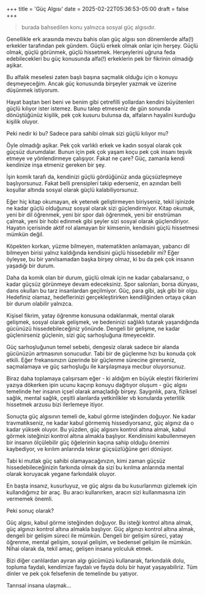 +++
title = 'Güç Algısı'
date = 2025-02-22T05:36:53-05:00
draft = false
+++

> burada bahsedilen konu yalnızca sosyal güç algısıdır. 


Genellikle erk arasında mevzu bahis olan güç algısı son dönemlerde alfa(!) erkekler tarafından pek gündem. Güçlü erkek olmak onlar için herşey. Güçlü olmak, güçlü görünmek, güçlü hissetmek. Herşeylerini uğruna feda edebilecekleri bu güç konusunda alfa(!) erkeklerin pek bir fikrinin olmadığı aşikar. 

Bu alfalık meselesi zaten başlı başına saçmalık olduğu için o konuyu deşmeyeceğim. Ancak güç konusunda birşeyler yazmak ve üzerine düşünmek istiyorum. 

Hayat baştan beri beni ve benim gibi çetrefilli yollardan kendini büyütenleri güçlü kılıyor ister istemez. Bunu talep etmeseniz de gün sonunda dönüştüğünüz kişilik, pek çok kusuru bulunsa da, alfaların hayalini kurduğu kişilik oluyor. 

Peki nedir ki bu? Sadece para sahibi olmak sizi güçlü kılıyor mu? 

Öyle olmadığı aşikar. Pek çok varlıklı erkek ve kadın sosyal olarak çok güçsüz durumdalar. Bunun için pek çok yaşam koçu pek çok insanı teşvik etmeye ve yönlendirmeye çalışıyor. Fakat ne çare? Güç, zamanla kendi kendinize inşa etmeniz gereken bir şey. 

İşin komik tarafı da, kendinizi güçlü gördüğünüz anda güçsüzleşmeye başlıyorsunuz. Fakat belli prensipleri takip ederseniz, en azından belli koşullar altında sosyal olarak güçlü kalabiliyorsunuz. 

Eğer hiç kitap okumayan, ek yetenek geliştirmeyen biriyseniz, tekil işinizde ne kadar güçlü olduğunuz sosyal olarak sizi güçlendirmiyor. Kitap okumak, yeni bir dil öğrenmek, yeni bir spor dalı öğrenmek, yeni bir enstrüman çalmak, yeni bir hobi edinmek gibi şeyler sizi sosyal olarak güçlendiriyor. Hayatın içerisinde aktif rol alamayan bir kimsenin, kendisini güçlü hissetmesi mümkün değil.

Köpekten korkan, yüzme bilmeyen, matematikten anlamayan, yabancı dil bilmeyen birisi yalnız kaldığında kendisini güçlü hissedebilir mi? Eğer öyleyse, bu bir yanılsamadan başka birşey olmaz, ki bu da pek çok insanın yaşadığı bir durum.

Daha da komik olan bir durum, güçlü olmak için ne kadar çabalarsanız, o kadar güçsüz görünmeye devam edeceksiniz. Spor salonları, borsa dünyası, dans okulları bu tarz insanlardan geçilmiyor. Güç, para gibi, aşk gibi bir olgu. Hedefiniz olamaz, hedeflerinizi gerçekleştirirken kendiliğinden ortaya çıkan bir durum olabilir yalnızca. 

Kişisel fikrim, yatay öğrenme konusuna odaklanmak, mental olarak gelişmek, sosyal olarak gelişmek, ve bedeninizi sağlıklı tutarak yaşandığında gücünüzü hissedebileceğiniz yönünde. Dengeli bir gelişme, ne kadar güçlenirseniz güçlenin, sizi güç sarhoşluğuna itmeyecektir. 

Güç sarhoşluğunun temel sebebi, dengesiz olarak sadece bir alanda gücünüzün artmasının sonucudur. Tabi bir de güçlenme hızı bu konuda çok etkili. Eğer frekansınızın üzerinde bir güçlenme sürecine girerseniz, saçmalamaya ve güç sarhoşluğu ile karşılaşmaya mecbur oluyorsunuz. 

Biraz daha toplamaya çalışırsam eğer - ki aldığım en büyük eleştiri fikirlerimi yazıya dökerken ipin ucunu kaçırıp konuyu dağıtıyor oluşum - güç algısı temelinde her insanın içsel olarak amaçladığı birşey. Saygınlık, para, fiziksel sağlık, mental sağlık, çeşitli alanlarda yetkinlikler vb konularda yeterlilik hissetmek arzusu bizi ilerlemeye itiyor. 

Sonuçta güç algısının temeli de, kabul görme isteğinden doğuyor. Ne kadar travmatikseniz, ne kadar kabul görmemiş hissediyorsanız, güç algınız da o kadar yüksek oluyor. Bu yüzden, güç algısını kontrol altına almak, kabul görmek isteğinizi kontrol altına almakla başlıyor. Kendinisini kabullenmeyen bir insanın ölçülebilir güç öğelerinin kaçına sahip olduğu önemini kaybediyor, ve kırılım anlarında tekrar güçsüzlüğüne geri dönüyor. 

Tabi ki mutlak güç sahibi olamayacağınızın, kimi zaman güçsüz hissedebileceğinizin farkında olmak da sizi bu kırılma anlarında mental olarak koruyacak yegane farkındalık oluyor. 

En başta insanız, kusurluyuz, ve güç algısı da bu kusurlarımızı gizlemek için kullandığımız bir araç. Bu aracı kullanırken, aracın sizi kullanmasına izin vermemek önemli. 

Peki sonuç olarak?

Güç algısı, kabul görme isteğinden doğuyor. Bu isteği kontrol altına almak, güç algınızı kontrol altına almakla başlıyor. Güç algınızı kontrol altına almak, dengeli bir gelişim süreci ile mümkün. Dengeli bir gelişim süreci, yatay öğrenme, mental gelişim, sosyal gelişim, ve bedensel gelişim ile mümkün. Nihai olarak da, tekil amaç, gelişen insana yolculuk etmek. 

Bizi diğer canlılardan ayıran algı gücümüzü kullanarak, farkındalık dolu, topluma faydalı, kendimize faydalı ve fayda dolu bir hayat yaşayabiliriz. Tüm dinler ve pek çok felsefenin de temelinde bu yatıyor. 

Tanrısal insana ulaşmak...
